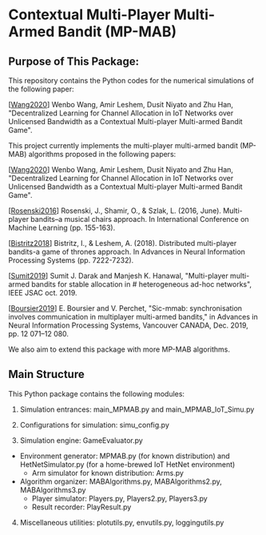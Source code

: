 ﻿# Contextual Multi-Player Multi-Armed Bandit (MP-MAB)
## Purpose of This Package:
This repository contains the Python codes for the numerical simulations of the following paper:

[[Wang2020](http://arxiv.org/abs/2003.13314)] Wenbo Wang, Amir Leshem, Dusit Niyato and Zhu Han, "Decentralized Learning for Channel Allocation in IoT Networks over Unlicensed Bandwidth as a Contextual Multi-player Multi-armed Bandit Game".

This project currently implements the multi-player multi-armed bandit (MP-MAB) algorithms proposed in the following papers:

[[Wang2020](http://arxiv.org/abs/2003.13314)] Wenbo Wang, Amir Leshem, Dusit Niyato and Zhu Han, "Decentralized Learning for Channel Allocation in IoT Networks over Unlicensed Bandwidth as a Contextual Multi-player Multi-armed Bandit Game".

[[Rosenski2016](http://proceedings.mlr.press/v48/rosenski16.pdf)] Rosenski, J., Shamir, O., & Szlak, L. (2016, June). Multi-player bandits–a musical chairs approach. In International Conference on Machine Learning (pp. 155-163).

[[Bistritz2018](https://papers.nips.cc/paper/7952-distributed-multi-player-bandits-a-game-of-thrones-approach)] Bistritz, I., & Leshem, A. (2018). Distributed multi-player bandits-a game of thrones approach. In Advances in Neural Information Processing Systems (pp. 7222-7232).

[[Sumit2019](https://ieeexplore.ieee.org/document/8792108)] Sumit J. Darak and Manjesh K. Hanawal, "Multi-player multi-armed bandits for stable allocation in # heterogeneous ad-hoc networks", IEEE JSAC oct. 2019.

[[Boursier2019](https://papers.nips.cc/paper/2019/file/c4127b9194fe8562c64dc0f5bf2c93bc-Paper.pdf)] E. Boursier and V. Perchet, "Sic-mmab: synchronisation involves communication in multiplayer multi-armed bandits," in Advances in Neural Information Processing Systems, Vancouver CANADA, Dec. 2019, pp. 12 071–12 080.

We also aim to extend this package with more MP-MAB algorithms.

## Main Structure
This Python package contains the following modules:

1. Simulation entrances: main_MPMAB.py and main_MPMAB_IoT_Simu.py
2. Configurations for simulation: simu_config.py   

3. Simulation engine: GameEvaluator.py   
  - Environment generator: MPMAB.py (for known distribution) and HetNetSimulator.py (for a home-brewed IoT HetNet environment)   
    - Arm simulator for known distribution: Arms.py   
  - Algorithm organizer: MABAlgorithms.py, MABAlgorithms2.py, MABAlgorithms3.py
    - Player simulator: Players.py, Players2.py, Players3.py
    - Result recorder: PlayResult.py
4. Miscellaneous utilities: plotutils.py, envutils.py, loggingutils.py
